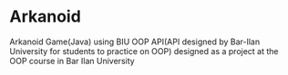 # Arkanoid
Arkanoid Game(Java) using BIU OOP API(API designed by Bar-Ilan University for students to practice on OOP) designed as a project at the OOP course in Bar Ilan University
